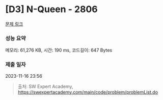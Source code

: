 # [D3] N-Queen - 2806 

[문제 링크](https://swexpertacademy.com/main/code/problem/problemDetail.do?contestProbId=AV7GKs06AU0DFAXB) 

### 성능 요약

메모리: 61,276 KB, 시간: 190 ms, 코드길이: 647 Bytes

### 제출 일자

2023-11-16 23:56



> 출처: SW Expert Academy, https://swexpertacademy.com/main/code/problem/problemList.do